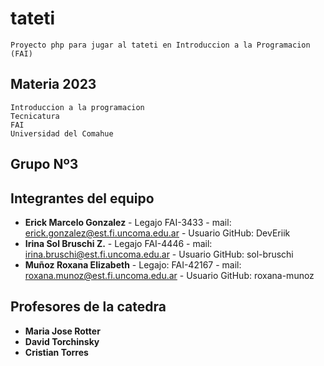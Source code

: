 # tateti

    Proyecto php para jugar al tateti en Introduccion a la Programacion (FAI)
    
## Materia 2023 

    Introduccion a la programacion
    Tecnicatura
    FAI
    Universidad del Comahue  

## Grupo Nº3 
## Integrantes del equipo 

 - **Erick Marcelo Gonzalez** - Legajo FAI-3433 - mail: erick.gonzalez@est.fi.uncoma.edu.ar - Usuario GitHub: DevEriik 
 - **Irina Sol Bruschi Z.** - Legajo FAI-4446 - mail: irina.bruschi@est.fi.uncoma.edu.ar - Usuario GitHub: sol-bruschi
 - **Muñoz Roxana Elizabeth** - Legajo: FAI-42167  - mail: roxana.munoz@est.fi.uncoma.edu.ar - Usuario GitHub: roxana-munoz 
 ## Profesores de la catedra 

 - **Maria Jose Rotter**
 - **David Torchinsky** 
 - **Cristian Torres**